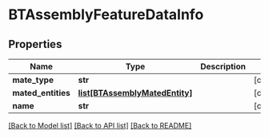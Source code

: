 # BTAssemblyFeatureDataInfo

## Properties
Name | Type | Description | Notes
------------ | ------------- | ------------- | -------------
**mate_type** | **str** |  | [optional] 
**mated_entities** | [**list[BTAssemblyMatedEntity]**](BTAssemblyMatedEntity.md) |  | [optional] 
**name** | **str** |  | [optional] 

[[Back to Model list]](../README.md#documentation-for-models) [[Back to API list]](../README.md#documentation-for-api-endpoints) [[Back to README]](../README.md)


